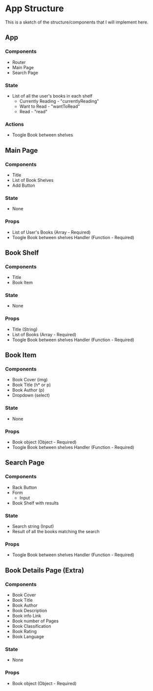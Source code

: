 # App Structure

This is a sketch of the structure/components that I will implement here.

## App

### Components

- Router
- Main Page
- Search Page

### State

- List of all the user's books in each shelf
  - Currently Reading - "currentlyReading"
  - Want to Read - "wantToRead"
  - Read - "read"

### Actions

- Toogle Book between shelves

## Main Page

### Components

- Title
- List of Book Shelves
- Add Button

### State

- None

### Props

- List of User's Books (Array - Required)
- Toogle Book between shelves Handler (Function - Required)

## Book Shelf

### Components

- Title
- Book Item

### State

- None

### Props

- Title (String)
- List of Books (Array - Required)
- Toogle Book between shelves Handler (Function - Required)

## Book Item

### Components

- Book Cover (img)
- Book Title (h\* or p)
- Book Author (p)
- Dropdown (select)

### State

- None

### Props

- Book object (Object - Required)
- Toogle Book between shelves Handler (Function - Required)

## Search Page

### Components

- Back Button
- Form
  - Input
- Book Shelf with results

### State

- Search string (Input)
- Result of all the books matching the search

### Props

- Toogle Book between shelves Handler (Function - Required)

## Book Details Page (Extra)

### Components

- Book Cover
- Book Title
- Book Author
- Book Description
- Book info Link
- Book number of Pages
- Book Classification
- Book Rating
- Book Language

### State

- None

### Props

- Book object (Object - Required)
